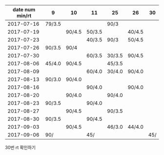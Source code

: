 date num min/rt |   9    |   10   |   11   |   25   |   26   |   30   
----------------|--------|--------|--------|--------|--------|--------
2017-07-16      | 79/3.5 |        |        | 90/3   |        |
2017-07-19      |        | 90/4.5 | 50/3.5 |        | 40/4.5 |
2017-07-23      |        |        | 40/3.5 | 90/3   | 50/4.5 |
2017-07-26      | 90/3.5 | 90/4   |        |        |        |
2017-07-30      |        |        | 60/3.5 | 30/3.5 | 90/4.5 |
2017-08-06      | 45/4.0 | 90/4.5 |        | 45/3.5 |        |
2017-08-09      |        |        | 60/4.0 | 30/4.0 | 90/4.0 |
2017-08-13      | 90/3.0 | 90/4.0 |        |        |        |
2017-08-16      |        |        | 90/4.0 |        | 90/4.0 |
2017-08-20      |        | 90/4.0 |        | 90/4.0 |        |
2017-08-23      | 90/3.5 |        | 90/4.0 |        |        |
2017-08-27      |        | 90/4.5 |        | 90/3.5 |        |
2017-08-30      | 90/3.5 |        | 90/4.5 |        |        |
2017-09-03      |        | 90/4.5 |        | 46/3.0 | 44/4.0 |
2017-09-06      | 90/    |        | 45/    |        |        | 45/

30번 rt 확인하기
